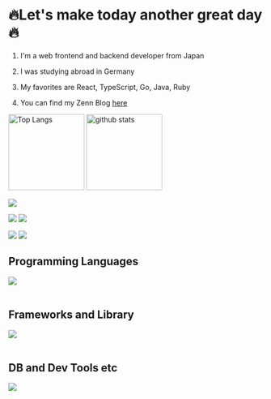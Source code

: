# 🔥Let's make today another great day🔥

1. I'm a web frontend and backend developer from Japan

2. I was studying abroad in Germany

3. My favorites are React, TypeScript, Go, Java, Ruby

4. You can find my Zenn Blog [here](https://zenn.dev/daan0220)


<p align="left"> 
  <img alt="Top Langs" height="150px" src="https://github-readme-stats.vercel.app/api/top-langs/?username=daan0220&layout=compact&show_icons=true&theme=onedark" />
  <img alt="github stats" height="150px" src="https://github-readme-stats.vercel.app/api?username=daan0220&theme=onedark&show_icons=ture" />
</p>

![](http://github-profile-summary-cards.vercel.app/api/cards/profile-details?username=daan0220&theme=onedark)

<p align="left">
    <img src="http://github-profile-summary-cards.vercel.app/api/cards/repos-per-language?username=daan0220&theme=onedark">
    <img src="http://github-profile-summary-cards.vercel.app/api/cards/most-commit-language?username=daan0220&theme=onedark">
</p>

<p align="left">
  <img src="http://github-profile-summary-cards.vercel.app/api/cards/stats?username=daan0220&theme=onedark" />
  <img src="http://github-profile-summary-cards.vercel.app/api/cards/productive-time?username=daan0220&theme=onedark&utcOffset=8"/>
</p>

## Programming Languages

<img src="https://skillicons.dev/icons?i=html,css,js,typescript,php,golang,ruby,rails,java" /> <br /><br />

## Frameworks and Library

<img src="https://skillicons.dev/icons?i=react,next,svelte,vue,nodejs,express,fastapi,laravel,wordpress,gorm,echo,iris" /> <br /><br />

## DB and Dev Tools etc

<img src="https://skillicons.dev/icons?i=mysql,postgresql,mongodb,graphql,docker,git,github,vscode,linux,aws,figma,nginx" /> <br /><br />


